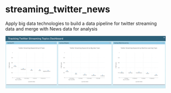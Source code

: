 # streaming_twitter_news
Apply big data technologies to build a data pipeline for twitter streaming data and merge with News data for analysis

![](output_FvhBEC.gif)

